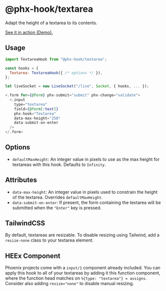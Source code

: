 # @phx-hook/textarea

Adapt the height of a textarea to its contents.

[See it in action (Demo).](https://phx-hook.elixir-saas.com/textarea)

## Usage

```js
import TextareaHook from "@phx-hook/textarea";

const hooks = {
  Textarea: TextareaHook({ /* options */ }),
};

let liveSocket = new LiveSocket("/live", Socket, { hooks, ... });
```

```heex
<.form for={@form} phx-submit="submit" phx-change="validate">
  <.input
    type="textarea"
    field={@form[:text]}
    phx-hook="Textarea"
    data-max-height="250"
    data-submit-on-enter
  />
</.form>
```

## Options

* `defaultMaxHeight`: An integer value in pixels to use as the max height for textareas with this hook. Defaults to `Infinity`.

## Attributes

* `data-max-height`: An integer value in pixels used to constrain the height of the textarea. Overrides `defaultMaxHeight`.
* `data-submit-on-enter`: If present, the form containing the textarea will be submitted when the `"Enter"` key is pressed.

## TailwindCSS

By default, textareas are resizable. To disable resizing using Tailwind, add a `resize-none` class to your textarea element.

## HEEx Component

Phoenix projects come with a `input/1` component already included. You can apply this hook to all of your textareas by adding it this function component, where the function head matches on `%{type: "textarea"} = assigns`. Consider also adding `resize="none"` to disable manual resizing.
